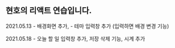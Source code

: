 ## 현호의 리액트 연습입니다.

2021.05.13 - 배경화면 추가,
           - 테마 입력창 추가 (입력하면 배경 변경 기능)

2021.05.18 - 오늘 할 일 입력창 추가, 저장 삭제 기능, 시계 추가